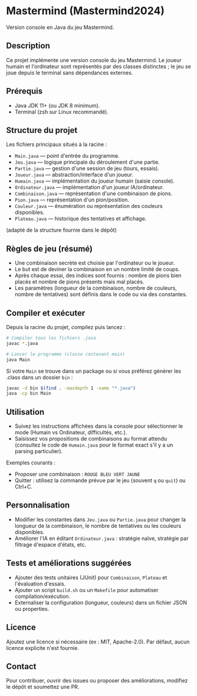 # Mastermind (Mastermind2024)

Version console en Java du jeu Mastermind.

## Description
Ce projet implémente une version console du jeu Mastermind. Le joueur humain et l'ordinateur sont représentés par des classes distinctes ; le jeu se joue depuis le terminal sans dépendances externes.

## Prérequis
- Java JDK 11+ (ou JDK 8 minimum).
- Terminal (zsh sur Linux recommandé).

## Structure du projet
Les fichiers principaux situés à la racine :
- `Main.java` — point d'entrée du programme.
- `Jeu.java` — logique principale du déroulement d'une partie.
- `Partie.java` — gestion d'une session de jeu (tours, essais).
- `Joueur.java` — abstraction/interface d'un joueur.
- `Humain.java` — implémentation du joueur humain (saisie console).
- `Ordinateur.java` — implémentation d'un joueur IA/ordinateur.
- `Combinaison.java` — représentation d'une combinaison de pions.
- `Pion.java` — représentation d'un pion/position.
- `Couleur.java` — énumération ou représentation des couleurs disponibles.
- `Plateau.java` — historique des tentatives et affichage.

(adapté de la structure fournie dans le dépôt)

## Règles de jeu (résumé)
- Une combinaison secrète est choisie par l'ordinateur ou le joueur.
- Le but est de deviner la combinaison en un nombre limité de coups.
- Après chaque essai, des indices sont fournis : nombre de pions bien placés et nombre de pions présents mais mal placés.
- Les paramètres (longueur de la combinaison, nombre de couleurs, nombre de tentatives) sont définis dans le code ou via des constantes.

## Compiler et exécuter
Depuis la racine du projet, compilez puis lancez :

```bash
# Compiler tous les fichiers .java
javac *.java

# Lancer le programme (classe contenant main)
java Main
```

Si votre `Main` se trouve dans un package ou si vous préférez générer les .class dans un dossier `bin` :

```bash
javac -d bin $(find . -maxdepth 1 -name "*.java")
java -cp bin Main
```

## Utilisation
- Suivez les instructions affichées dans la console pour sélectionner le mode (Humain vs Ordinateur, difficultés, etc.).
- Saisissez vos propositions de combinaisons au format attendu (consultez le code de `Humain.java` pour le format exact s'il y a un parsing particulier).

Exemples courants :
- Proposer une combinaison : `ROUGE BLEU VERT JAUNE`
- Quitter : utilisez la commande prévue par le jeu (souvent `q` ou `quit`) ou Ctrl+C.

## Personnalisation
- Modifier les constantes dans `Jeu.java` ou `Partie.java` pour changer la longueur de la combinaison, le nombre de tentatives ou les couleurs disponibles.
- Améliorer l'IA en éditant `Ordinateur.java` : stratégie naïve, stratégie par filtrage d'espace d'états, etc.

## Tests et améliorations suggérées
- Ajouter des tests unitaires (JUnit) pour `Combinaison`, `Plateau` et l'évaluation d'essais.
- Ajouter un script `build.sh` ou un `Makefile` pour automatiser compilation/exécution.
- Externaliser la configuration (longueur, couleurs) dans un fichier JSON ou properties.

## Licence
Ajoutez une licence si nécessaire (ex : MIT, Apache-2.0). Par défaut, aucun licence explicite n'est fournie.

## Contact
Pour contribuer, ouvrir des issues ou proposer des améliorations, modifiez le dépôt et soumettez une PR.

